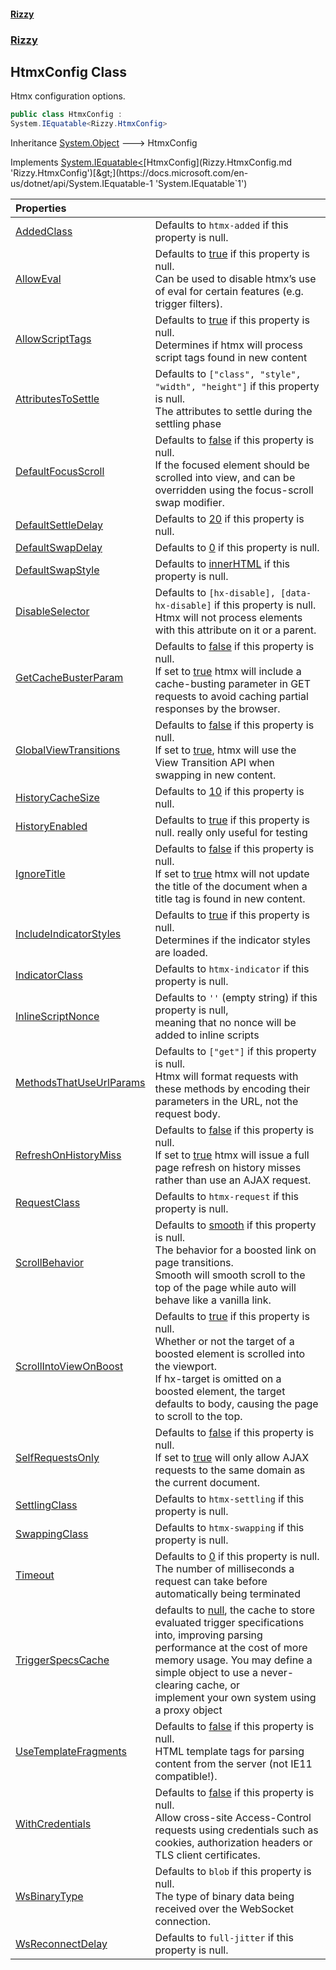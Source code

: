 #### [Rizzy](index.md 'index')
### [Rizzy](Rizzy.md 'Rizzy')

## HtmxConfig Class

Htmx configuration options.

```csharp
public class HtmxConfig :
System.IEquatable<Rizzy.HtmxConfig>
```

Inheritance [System.Object](https://docs.microsoft.com/en-us/dotnet/api/System.Object 'System.Object') &#129106; HtmxConfig

Implements [System.IEquatable&lt;](https://docs.microsoft.com/en-us/dotnet/api/System.IEquatable-1 'System.IEquatable`1')[HtmxConfig](Rizzy.HtmxConfig.md 'Rizzy.HtmxConfig')[&gt;](https://docs.microsoft.com/en-us/dotnet/api/System.IEquatable-1 'System.IEquatable`1')

| Properties | |
| :--- | :--- |
| [AddedClass](Rizzy.HtmxConfig.AddedClass.md 'Rizzy.HtmxConfig.AddedClass') | Defaults to `htmx-added` if this property is null. |
| [AllowEval](Rizzy.HtmxConfig.AllowEval.md 'Rizzy.HtmxConfig.AllowEval') | Defaults to [true](https://docs.microsoft.com/en-us/dotnet/csharp/language-reference/builtin-types/bool 'https://docs.microsoft.com/en-us/dotnet/csharp/language-reference/builtin-types/bool') if this property is null. <br/>Can be used to disable htmx’s use of eval for certain features (e.g. trigger filters). |
| [AllowScriptTags](Rizzy.HtmxConfig.AllowScriptTags.md 'Rizzy.HtmxConfig.AllowScriptTags') | Defaults to [true](https://docs.microsoft.com/en-us/dotnet/csharp/language-reference/builtin-types/bool 'https://docs.microsoft.com/en-us/dotnet/csharp/language-reference/builtin-types/bool') if this property is null.<br/>Determines if htmx will process script tags found in new content |
| [AttributesToSettle](Rizzy.HtmxConfig.AttributesToSettle.md 'Rizzy.HtmxConfig.AttributesToSettle') | Defaults to `["class", "style", "width", "height"]` if this property is null.<br/>The attributes to settle during the settling phase |
| [DefaultFocusScroll](Rizzy.HtmxConfig.DefaultFocusScroll.md 'Rizzy.HtmxConfig.DefaultFocusScroll') | Defaults to [false](https://docs.microsoft.com/en-us/dotnet/csharp/language-reference/builtin-types/bool 'https://docs.microsoft.com/en-us/dotnet/csharp/language-reference/builtin-types/bool') if this property is null. <br/>If the focused element should be scrolled into view, and can be overridden using the focus-scroll swap modifier. |
| [DefaultSettleDelay](Rizzy.HtmxConfig.DefaultSettleDelay.md 'Rizzy.HtmxConfig.DefaultSettleDelay') | Defaults to [20](https://docs.microsoft.com/en-us/dotnet/csharp/language-reference/keywords/20 'https://docs.microsoft.com/en-us/dotnet/csharp/language-reference/keywords/20') if this property is null. |
| [DefaultSwapDelay](Rizzy.HtmxConfig.DefaultSwapDelay.md 'Rizzy.HtmxConfig.DefaultSwapDelay') | Defaults to [0](https://docs.microsoft.com/en-us/dotnet/csharp/language-reference/keywords/0 'https://docs.microsoft.com/en-us/dotnet/csharp/language-reference/keywords/0') if this property is null. |
| [DefaultSwapStyle](Rizzy.HtmxConfig.DefaultSwapStyle.md 'Rizzy.HtmxConfig.DefaultSwapStyle') | Defaults to [innerHTML](Rizzy.SwapStyle.md#Rizzy.SwapStyle.innerHTML 'Rizzy.SwapStyle.innerHTML') if this property is null. |
| [DisableSelector](Rizzy.HtmxConfig.DisableSelector.md 'Rizzy.HtmxConfig.DisableSelector') | Defaults to `[hx-disable], [data-hx-disable]` if this property is null.<br/>Htmx will not process elements with this attribute on it or a parent. |
| [GetCacheBusterParam](Rizzy.HtmxConfig.GetCacheBusterParam.md 'Rizzy.HtmxConfig.GetCacheBusterParam') | Defaults to [false](https://docs.microsoft.com/en-us/dotnet/csharp/language-reference/builtin-types/bool 'https://docs.microsoft.com/en-us/dotnet/csharp/language-reference/builtin-types/bool') if this property is null.<br/>If set to [true](https://docs.microsoft.com/en-us/dotnet/csharp/language-reference/builtin-types/bool 'https://docs.microsoft.com/en-us/dotnet/csharp/language-reference/builtin-types/bool') htmx will include a cache-busting parameter in GET requests to avoid caching partial responses by the browser. |
| [GlobalViewTransitions](Rizzy.HtmxConfig.GlobalViewTransitions.md 'Rizzy.HtmxConfig.GlobalViewTransitions') | Defaults to [false](https://docs.microsoft.com/en-us/dotnet/csharp/language-reference/builtin-types/bool 'https://docs.microsoft.com/en-us/dotnet/csharp/language-reference/builtin-types/bool') if this property is null.<br/>If set to [true](https://docs.microsoft.com/en-us/dotnet/csharp/language-reference/builtin-types/bool 'https://docs.microsoft.com/en-us/dotnet/csharp/language-reference/builtin-types/bool'), htmx will use the View Transition API when swapping in new content. |
| [HistoryCacheSize](Rizzy.HtmxConfig.HistoryCacheSize.md 'Rizzy.HtmxConfig.HistoryCacheSize') | Defaults to [10](https://docs.microsoft.com/en-us/dotnet/csharp/language-reference/keywords/10 'https://docs.microsoft.com/en-us/dotnet/csharp/language-reference/keywords/10') if this property is null. |
| [HistoryEnabled](Rizzy.HtmxConfig.HistoryEnabled.md 'Rizzy.HtmxConfig.HistoryEnabled') | Defaults to [true](https://docs.microsoft.com/en-us/dotnet/csharp/language-reference/builtin-types/bool 'https://docs.microsoft.com/en-us/dotnet/csharp/language-reference/builtin-types/bool') if this property is null. really only useful for testing |
| [IgnoreTitle](Rizzy.HtmxConfig.IgnoreTitle.md 'Rizzy.HtmxConfig.IgnoreTitle') | Defaults to [false](https://docs.microsoft.com/en-us/dotnet/csharp/language-reference/builtin-types/bool 'https://docs.microsoft.com/en-us/dotnet/csharp/language-reference/builtin-types/bool') if this property is null.<br/>If set to [true](https://docs.microsoft.com/en-us/dotnet/csharp/language-reference/builtin-types/bool 'https://docs.microsoft.com/en-us/dotnet/csharp/language-reference/builtin-types/bool') htmx will not update the title of the document when a title tag is found in new content. |
| [IncludeIndicatorStyles](Rizzy.HtmxConfig.IncludeIndicatorStyles.md 'Rizzy.HtmxConfig.IncludeIndicatorStyles') | Defaults to [true](https://docs.microsoft.com/en-us/dotnet/csharp/language-reference/builtin-types/bool 'https://docs.microsoft.com/en-us/dotnet/csharp/language-reference/builtin-types/bool') if this property is null.<br/>Determines if the indicator styles are loaded. |
| [IndicatorClass](Rizzy.HtmxConfig.IndicatorClass.md 'Rizzy.HtmxConfig.IndicatorClass') | Defaults to `htmx-indicator` if this property is null. |
| [InlineScriptNonce](Rizzy.HtmxConfig.InlineScriptNonce.md 'Rizzy.HtmxConfig.InlineScriptNonce') | Defaults to `''` (empty string) if this property is null,<br/>meaning that no nonce will be added to inline scripts |
| [MethodsThatUseUrlParams](Rizzy.HtmxConfig.MethodsThatUseUrlParams.md 'Rizzy.HtmxConfig.MethodsThatUseUrlParams') | Defaults to `["get"]` if this property is null.<br/>Htmx will format requests with these methods by encoding their parameters in the URL, not the request body. |
| [RefreshOnHistoryMiss](Rizzy.HtmxConfig.RefreshOnHistoryMiss.md 'Rizzy.HtmxConfig.RefreshOnHistoryMiss') | Defaults to [false](https://docs.microsoft.com/en-us/dotnet/csharp/language-reference/builtin-types/bool 'https://docs.microsoft.com/en-us/dotnet/csharp/language-reference/builtin-types/bool') if this property is null.<br/>If set to [true](https://docs.microsoft.com/en-us/dotnet/csharp/language-reference/builtin-types/bool 'https://docs.microsoft.com/en-us/dotnet/csharp/language-reference/builtin-types/bool') htmx will issue a full page refresh on history misses rather than use an AJAX request. |
| [RequestClass](Rizzy.HtmxConfig.RequestClass.md 'Rizzy.HtmxConfig.RequestClass') | Defaults to `htmx-request` if this property is null. |
| [ScrollBehavior](Rizzy.HtmxConfig.ScrollBehavior.md 'Rizzy.HtmxConfig.ScrollBehavior') | Defaults to [smooth](Rizzy.ScrollBehavior.md#Rizzy.ScrollBehavior.smooth 'Rizzy.ScrollBehavior.smooth') if this property is null.<br/>The behavior for a boosted link on page transitions. <br/>Smooth will smooth scroll to the top of the page while auto will behave like a vanilla link. |
| [ScrollIntoViewOnBoost](Rizzy.HtmxConfig.ScrollIntoViewOnBoost.md 'Rizzy.HtmxConfig.ScrollIntoViewOnBoost') | Defaults to [true](https://docs.microsoft.com/en-us/dotnet/csharp/language-reference/builtin-types/bool 'https://docs.microsoft.com/en-us/dotnet/csharp/language-reference/builtin-types/bool') if this property is null. <br/>Whether or not the target of a boosted element is scrolled into the viewport. <br/>If hx-target is omitted on a boosted element, the target defaults to body, causing the page to scroll to the top. |
| [SelfRequestsOnly](Rizzy.HtmxConfig.SelfRequestsOnly.md 'Rizzy.HtmxConfig.SelfRequestsOnly') | Defaults to [false](https://docs.microsoft.com/en-us/dotnet/csharp/language-reference/builtin-types/bool 'https://docs.microsoft.com/en-us/dotnet/csharp/language-reference/builtin-types/bool') if this property is null.<br/>If set to [true](https://docs.microsoft.com/en-us/dotnet/csharp/language-reference/builtin-types/bool 'https://docs.microsoft.com/en-us/dotnet/csharp/language-reference/builtin-types/bool') will only allow AJAX requests to the same domain as the current document. |
| [SettlingClass](Rizzy.HtmxConfig.SettlingClass.md 'Rizzy.HtmxConfig.SettlingClass') | Defaults to `htmx-settling` if this property is null. |
| [SwappingClass](Rizzy.HtmxConfig.SwappingClass.md 'Rizzy.HtmxConfig.SwappingClass') | Defaults to `htmx-swapping` if this property is null. |
| [Timeout](Rizzy.HtmxConfig.Timeout.md 'Rizzy.HtmxConfig.Timeout') | Defaults to [0](https://docs.microsoft.com/en-us/dotnet/csharp/language-reference/keywords/0 'https://docs.microsoft.com/en-us/dotnet/csharp/language-reference/keywords/0') if this property is null.<br/>The number of milliseconds a request can take before automatically being terminated |
| [TriggerSpecsCache](Rizzy.HtmxConfig.TriggerSpecsCache.md 'Rizzy.HtmxConfig.TriggerSpecsCache') | defaults to [null](https://docs.microsoft.com/en-us/dotnet/csharp/language-reference/keywords/null 'https://docs.microsoft.com/en-us/dotnet/csharp/language-reference/keywords/null'), the cache to store evaluated trigger specifications into, improving parsing<br/>performance at the cost of more memory usage. You may define a simple object to use a never-clearing cache, or<br/>implement your own system using a proxy object |
| [UseTemplateFragments](Rizzy.HtmxConfig.UseTemplateFragments.md 'Rizzy.HtmxConfig.UseTemplateFragments') | Defaults to [false](https://docs.microsoft.com/en-us/dotnet/csharp/language-reference/builtin-types/bool 'https://docs.microsoft.com/en-us/dotnet/csharp/language-reference/builtin-types/bool') if this property is null.<br/>HTML template tags for parsing content from the server (not IE11 compatible!). |
| [WithCredentials](Rizzy.HtmxConfig.WithCredentials.md 'Rizzy.HtmxConfig.WithCredentials') | Defaults to [false](https://docs.microsoft.com/en-us/dotnet/csharp/language-reference/builtin-types/bool 'https://docs.microsoft.com/en-us/dotnet/csharp/language-reference/builtin-types/bool') if this property is null.<br/>Allow cross-site Access-Control requests using credentials such as cookies, authorization headers or TLS client certificates. |
| [WsBinaryType](Rizzy.HtmxConfig.WsBinaryType.md 'Rizzy.HtmxConfig.WsBinaryType') | Defaults to `blob` if this property is null.<br/>The type of binary data being received over the WebSocket connection. |
| [WsReconnectDelay](Rizzy.HtmxConfig.WsReconnectDelay.md 'Rizzy.HtmxConfig.WsReconnectDelay') | Defaults to `full-jitter` if this property is null. |
